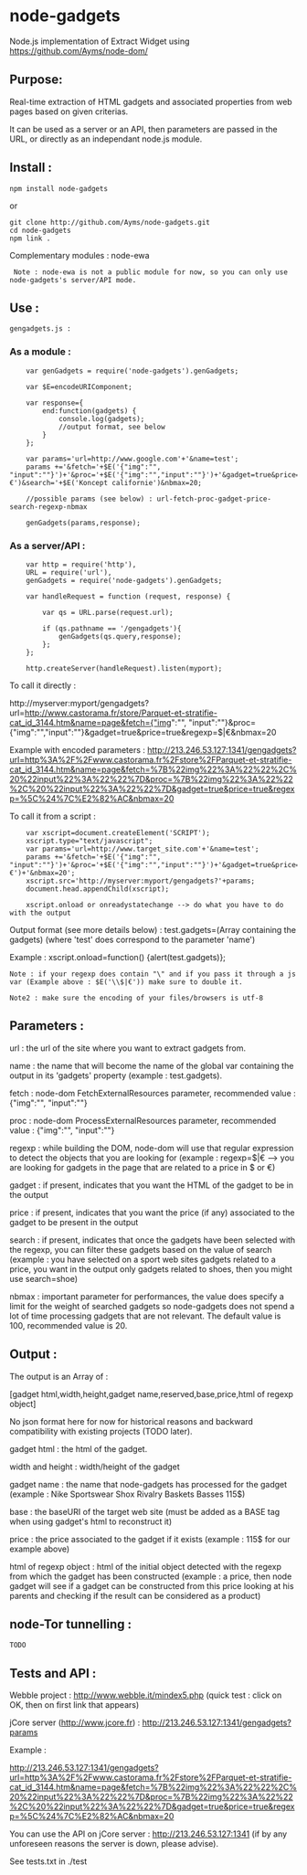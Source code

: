 node-gadgets
===

Node.js implementation of Extract Widget using https://github.com/Ayms/node-dom/

## Purpose:

Real-time extraction of HTML gadgets and associated properties from web pages based on given criterias.

It can be used as a server or an API, then parameters are passed in the URL, or directly as an independant node.js module.

## Install :

    npm install node-gadgets

or

    git clone http://github.com/Ayms/node-gadgets.git
    cd node-gadgets
    npm link .
	
Complementary modules :
	 node-ewa
	 
	 Note : node-ewa is not a public module for now, so you can only use node-gadgets's server/API mode. 

## Use :

	gengadgets.js :
	
### As a module :
	
````
	var genGadgets = require('node-gadgets').genGadgets;
	
	var $E=encodeURIComponent;
	
	var response={
		end:function(gadgets) {
			console.log(gadgets);
			//output format, see below
		}
	};
	
	var params='url=http://www.google.com'+'&name=test';
	params +='&fetch='+$E('{"img":"", "input":""}')+'&proc='+$E('{"img":"","input":""}')+'&gadget=true&price=true&regexp='+$E(\\$|€')&search='+$E('Koncept californie')&nbmax=20;

    //possible params (see below) : url-fetch-proc-gadget-price-search-regexp-nbmax

	genGadgets(params,response);
````
### As a server/API :
	
````
	var http = require('http'),  
	URL = require('url'),
	genGadgets = require('node-gadgets').genGadgets;

	var handleRequest = function (request, response) {
	  
		var qs = URL.parse(request.url);
		  
		if (qs.pathname == '/gengadgets'){
			genGadgets(qs.query,response);
		};
	};

	http.createServer(handleRequest).listen(myport);
````
To call it directly :

http://myserver:myport/gengadgets?url=http://www.castorama.fr/store/Parquet-et-stratifie-cat_id_3144.htm&name=page&fetch={"img":"", "input":""}&proc={"img":"","input":""}&gadget=true&price=true&regexp=\$|€&nbmax=20

Example with encoded parameters :
http://213.246.53.127:1341/gengadgets?url=http%3A%2F%2Fwww.castorama.fr%2Fstore%2FParquet-et-stratifie-cat_id_3144.htm&name=page&fetch=%7B%22img%22%3A%22%22%2C%20%22input%22%3A%22%22%7D&proc=%7B%22img%22%3A%22%22%2C%20%22input%22%3A%22%22%7D&gadget=true&price=true&regexp=%5C%24%7C%E2%82%AC&nbmax=20

To call it from a script :

````
	var xscript=document.createElement('SCRIPT');
	xscript.type="text/javascript";
	var params='url=http://www.target_site.com'+'&name=test';
	params +='&fetch='+$E('{"img":"", "input":""}')+'&proc='+$E('{"img":"","input":""}')+'&gadget=true&price=true&regexp='+$E('\\$|€')+'&nbmax=20';
	xscript.src='http://myserver:myport/gengadgets?'+params;
	document.head.appendChild(xscript);

	xscript.onload or onreadystatechange --> do what you have to do with the output
````
Output format (see more details below) : test.gadgets=(Array containing the gadgets) (where 'test' does correspond to the parameter 'name')

Example : xscript.onload=function() {alert(test.gadgets)};

	Note : if your regexp does contain "\" and if you pass it through a js var (Example above : $E('\\$|€')) make sure to double it.
	
	Note2 : make sure the encoding of your files/browsers is utf-8

## Parameters :

url : the url of the site where you want to extract gadgets from.

name : the name that will become the name of the global var containing the output in its 'gadgets' property (example : test.gadgets).

fetch : node-dom FetchExternalResources parameter, recommended value : {"img":"", "input":""}

proc : node-dom ProcessExternalResources parameter, recommended value : {"img":"", "input":""}

regexp : while building the DOM, node-dom will use that regular expression to detect the objects that you are looking for (example : regexp=\$|€ --> you are looking for gadgets in the page that are related to a price in $ or €)

gadget : if present, indicates that you want the HTML of the gadget to be in the output

price : if present, indicates that you want the price (if any) associated to the gadget to be present in the output

search : if present, indicates that once the gadgets have been selected with the regexp, you can filter these gadgets based on the value of search (example : you have selected on a sport web sites gadgets related to a price, you want in the output only gadgets related to shoes, then you might use search=shoe)

nbmax : important parameter for performances, the value does specify a limit for the weight of searched gadgets so node-gadgets does not spend a lot of time processing gadgets that are not relevant. The default value is 100, recommended value is 20.

## Output :

The output is an Array of :

[gadget html,width,height,gadget name,reserved,base,price,html of regexp object]

No json format here for now for historical reasons and backward compatibility with existing projects (TODO later).

gadget html : the html of the gadget.

width and height : width/height of the gadget

gadget name : the name that node-gadgets has processed for the gadget (example : Nike Sportswear Shox Rivalry Baskets Basses 115$)

base : the baseURI of the target web site (must be added as a BASE tag when using gadget's html to reconstruct it)

price : the price associated to the gadget if it exists (example : 115$ for our example above)

html of regexp object : html of the initial object detected with the regexp from which the gadget has been constructed (example : a price, then node gadget will see if a gadget can be constructed from this price looking at his parents and checking if the result can be considered as a product)

## node-Tor tunnelling :

	TODO
	
## Tests and API :

Webble project : http://www.webble.it/mindex5.php (quick test : click on OK, then on first link that appears)

jCore server (http://www.jcore.fr) : http://213.246.53.127:1341/gengadgets?params

Example :

http://213.246.53.127:1341/gengadgets?url=http%3A%2F%2Fwww.castorama.fr%2Fstore%2FParquet-et-stratifie-cat_id_3144.htm&name=page&fetch=%7B%22img%22%3A%22%22%2C%20%22input%22%3A%22%22%7D&proc=%7B%22img%22%3A%22%22%2C%20%22input%22%3A%22%22%7D&gadget=true&price=true&regexp=%5C%24%7C%E2%82%AC&nbmax=20

You can use the API on jCore server : http://213.246.53.127:1341 (if by any unforeseen reasons the server is down, please advise).

See tests.txt in ./test

